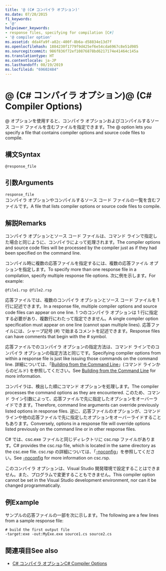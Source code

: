 ```yaml
---
title: '@ (C# コンパイラ オプション)'
ms.date: 07/20/2015
f1_keywords:
- '@'
helpviewer_keywords:
- response files, specifying for compilation [C#]
- '@ compiler option'
ms.assetid: dda4fa9f-a02c-400f-8b6a-d58834e13d7f
ms.openlocfilehash: 1884230f1779f9d425ef6e54cda6967c8e51d985
ms.sourcegitcommit: 986f836f72ef10876878bd6217174e41464c145a
ms.translationtype: HT
ms.contentlocale: ja-JP
ms.lasthandoff: 08/19/2019
ms.locfileid: "69602484"
---
```

# <a name="-c-compiler-options"></a><span data-ttu-id="a2afa-102">@ (C# コンパイラ オプション)</span><span class="sxs-lookup"><span data-stu-id="a2afa-102">@ (C# Compiler Options)</span></span>
<span data-ttu-id="a2afa-103">@ オプションを使用すると、コンパイラ オプションおよびコンパイルするソース コード ファイルを含むファイルを指定できます。</span><span class="sxs-lookup"><span data-stu-id="a2afa-103">The @ option lets you specify a file that contains compiler options and source code files to compile.</span></span>  
  
## <a name="syntax"></a><span data-ttu-id="a2afa-104">構文</span><span class="sxs-lookup"><span data-stu-id="a2afa-104">Syntax</span></span>  
  
```  
@response_file  
```  
  
## <a name="arguments"></a><span data-ttu-id="a2afa-105">引数</span><span class="sxs-lookup"><span data-stu-id="a2afa-105">Arguments</span></span>  
 `response_file`  
 <span data-ttu-id="a2afa-106">コンパイラ オプションやコンパイルするソース コード ファイルの一覧を含むファイルです。</span><span class="sxs-lookup"><span data-stu-id="a2afa-106">A file that lists compiler options or source code files to compile.</span></span>  
  
## <a name="remarks"></a><span data-ttu-id="a2afa-107">解説</span><span class="sxs-lookup"><span data-stu-id="a2afa-107">Remarks</span></span>  
 <span data-ttu-id="a2afa-108">コンパイラ オプションとソース コード ファイルは、コマンド ラインで指定した場合と同じように、コンパイラによって処理されます。</span><span class="sxs-lookup"><span data-stu-id="a2afa-108">The compiler options and source code files will be processed by the compiler just as if they had been specified on the command line.</span></span>  
  
 <span data-ttu-id="a2afa-109">コンパイル時に複数の応答ファイルを指定するには、複数の応答ファイル オプションを指定します。</span><span class="sxs-lookup"><span data-stu-id="a2afa-109">To specify more than one response file in a compilation, specify multiple response file options.</span></span> <span data-ttu-id="a2afa-110">次に例を示します。</span><span class="sxs-lookup"><span data-stu-id="a2afa-110">For example:</span></span>  
  
```  
@file1.rsp @file2.rsp  
```  
  
 <span data-ttu-id="a2afa-111">応答ファイルでは、複数のコンパイラ オプションとソース コード ファイルを 1 行に記述できます。</span><span class="sxs-lookup"><span data-stu-id="a2afa-111">In a response file, multiple compiler options and source code files can appear on one line.</span></span> <span data-ttu-id="a2afa-112">1 つのコンパイラ オプションは 1 行に指定する必要があり、複数行にわたって指定できません。</span><span class="sxs-lookup"><span data-stu-id="a2afa-112">A single compiler option specification must appear on one line (cannot span multiple lines).</span></span> <span data-ttu-id="a2afa-113">応答ファイルには、シャープ記号 (#) で始まるコメントを記述できます。</span><span class="sxs-lookup"><span data-stu-id="a2afa-113">Response files can have comments that begin with the # symbol.</span></span>  
  
 <span data-ttu-id="a2afa-114">応答ファイルでのコンパイラ オプションの指定方法は、コマンド ラインでのコンパイラ オプションの指定方法と同じです。</span><span class="sxs-lookup"><span data-stu-id="a2afa-114">Specifying compiler options from within a response file is just like issuing those commands on the command line.</span></span> <span data-ttu-id="a2afa-115">詳細については、「[Building from the Command Line](./how-to-set-environment-variables-for-the-visual-studio-command-line.md)」(コマンド ラインからのビルド) を参照してください。</span><span class="sxs-lookup"><span data-stu-id="a2afa-115">See [Building from the Command Line](./how-to-set-environment-variables-for-the-visual-studio-command-line.md) for more information.</span></span>  
  
 <span data-ttu-id="a2afa-116">コンパイラは、検出した順にコマンド オプションを処理します。</span><span class="sxs-lookup"><span data-stu-id="a2afa-116">The compiler processes the command options as they are encountered.</span></span> <span data-ttu-id="a2afa-117">このため、コマンド ライン引数によって、応答ファイルで先に指定したオプションをオーバーライドできます。</span><span class="sxs-lookup"><span data-stu-id="a2afa-117">Therefore, command line arguments can override previously listed options in response files.</span></span> <span data-ttu-id="a2afa-118">逆に、応答ファイルのオプションが、コマンド ラインや他の応答ファイルで先に指定したオプションをオーバーライドすることもあります。</span><span class="sxs-lookup"><span data-stu-id="a2afa-118">Conversely, options in a response file will override options listed previously on the command line or in other response files.</span></span>  
  
 <span data-ttu-id="a2afa-119">C# では、csc.exe ファイルと同じディレクトリに csc.rsp ファイルがあります。</span><span class="sxs-lookup"><span data-stu-id="a2afa-119">C# provides the csc.rsp file, which is located in the same directory as the csc.exe file.</span></span> <span data-ttu-id="a2afa-120">csc.rsp の詳細については、「[-noconfig](./noconfig-compiler-option.md)」を参照してください。</span><span class="sxs-lookup"><span data-stu-id="a2afa-120">See [-noconfig](./noconfig-compiler-option.md) for more information on csc.rsp.</span></span>  
  
 <span data-ttu-id="a2afa-121">このコンパイラ オプションは、Visual Studio 開発環境で設定することはできません。また、プログラムで変更することもできません。</span><span class="sxs-lookup"><span data-stu-id="a2afa-121">This compiler option cannot be set in the Visual Studio development environment, nor can it be changed programmatically.</span></span>  
  
## <a name="example"></a><span data-ttu-id="a2afa-122">例</span><span class="sxs-lookup"><span data-stu-id="a2afa-122">Example</span></span>  
 <span data-ttu-id="a2afa-123">サンプルの応答ファイルの一部を次に示します。</span><span class="sxs-lookup"><span data-stu-id="a2afa-123">The following are a few lines from a sample response file:</span></span>  
  
```console  
# build the first output file  
-target:exe -out:MyExe.exe source1.cs source2.cs  
```  
  
## <a name="see-also"></a><span data-ttu-id="a2afa-124">関連項目</span><span class="sxs-lookup"><span data-stu-id="a2afa-124">See also</span></span>

- [<span data-ttu-id="a2afa-125">C# コンパイラ オプション</span><span class="sxs-lookup"><span data-stu-id="a2afa-125">C# Compiler Options</span></span>](./index.md)
